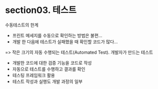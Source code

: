 # section03. 테스트
수동테스트의 한계
* 프린트 메세지를 수동으로 확인하는 방법은 불편...
* 개발 한 다음에 테스트가 실패했을 때 확인할 코드가 많다...

=> 작은 크기의 자동 수행되는 테스트(Automated Test). 개발자가 만드는 테스트
* 개발한 코드에 대한 검증 기능을 코드로 작성
* 자동으로 테스트를 수행하고 결과를 확인
* 테스팅 프레임워크 활용
* 테스트 작성과 실행도 개발 과정의 일부
